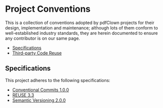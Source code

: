 <!--
  SPDX-FileCopyrightText: 2025 Stefano Chizzolini and contributors

  SPDX-License-Identifier: CC-BY-SA-4.0
-->

# Project Conventions

This is a collection of conventions adopted by pdfClown projects for their design, implementation and maintenance; although lots of them conform to well-established industry standards, they are herein documented to ensure any contributor is on our same page.

- [Specifications](#specifications)
- [Third-party Code Reuse](third-party.md)

## Specifications

This project adheres to the following specifications:

- [Conventional Commits 1.0.0](https://www.conventionalcommits.org/en/v1.0.0/)
- [REUSE 3.3](https://reuse.software/spec-3.3/)
- [Semantic Versioning 2.0.0](https://semver.org/spec/v2.0.0.html)
